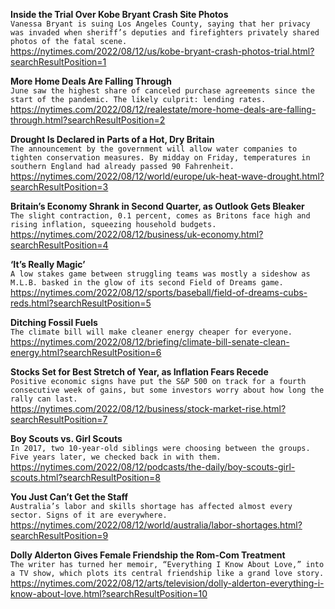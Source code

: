**Inside the Trial Over Kobe Bryant Crash Site Photos**\
`Vanessa Bryant is suing Los Angeles County, saying that her privacy was invaded when sheriff’s deputies and firefighters privately shared photos of the fatal scene.`\
https://nytimes.com/2022/08/12/us/kobe-bryant-crash-photos-trial.html?searchResultPosition=1

**More Home Deals Are Falling Through**\
`June saw the highest share of canceled purchase agreements since the start of the pandemic. The likely culprit: lending rates.`\
https://nytimes.com/2022/08/12/realestate/more-home-deals-are-falling-through.html?searchResultPosition=2

**Drought Is Declared in Parts of a Hot, Dry Britain**\
`The announcement by the government will allow water companies to tighten conservation measures. By midday on Friday, temperatures in southern England had already passed 90 Fahrenheit.`\
https://nytimes.com/2022/08/12/world/europe/uk-heat-wave-drought.html?searchResultPosition=3

**Britain’s Economy Shrank in Second Quarter, as Outlook Gets Bleaker**\
`The slight contraction, 0.1 percent, comes as Britons face high and rising inflation, squeezing household budgets.`\
https://nytimes.com/2022/08/12/business/uk-economy.html?searchResultPosition=4

**‘It’s Really Magic’**\
`A low stakes game between struggling teams was mostly a sideshow as M.L.B. basked in the glow of its second Field of Dreams game.`\
https://nytimes.com/2022/08/12/sports/baseball/field-of-dreams-cubs-reds.html?searchResultPosition=5

**Ditching Fossil Fuels**\
`The climate bill will make cleaner energy cheaper for everyone.`\
https://nytimes.com/2022/08/12/briefing/climate-bill-senate-clean-energy.html?searchResultPosition=6

**Stocks Set for Best Stretch of Year, as Inflation Fears Recede**\
`Positive economic signs have put the S&P 500 on track for a fourth consecutive week of gains, but some investors worry about how long the rally can last.`\
https://nytimes.com/2022/08/12/business/stock-market-rise.html?searchResultPosition=7

**Boy Scouts vs. Girl Scouts**\
`In 2017, two 10-year-old siblings were choosing between the groups. Five years later, we checked back in with them.`\
https://nytimes.com/2022/08/12/podcasts/the-daily/boy-scouts-girl-scouts.html?searchResultPosition=8

**You Just Can’t Get the Staff**\
`Australia’s labor and skills shortage has affected almost every sector. Signs of it are everywhere.`\
https://nytimes.com/2022/08/12/world/australia/labor-shortages.html?searchResultPosition=9

**Dolly Alderton Gives Female Friendship the Rom-Com Treatment**\
`The writer has turned her memoir, “Everything I Know About Love,” into a TV show, which plots its central friendship like a grand love story.`\
https://nytimes.com/2022/08/12/arts/television/dolly-alderton-everything-i-know-about-love.html?searchResultPosition=10

